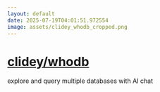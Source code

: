 ```yaml
---
layout: default
date: 2025-07-19T04:01:51.972554
image: assets/clidey_whodb_cropped.png
---
```


# [clidey/whodb](https://github.com/clidey/whodb)

explore and query multiple databases with AI chat
